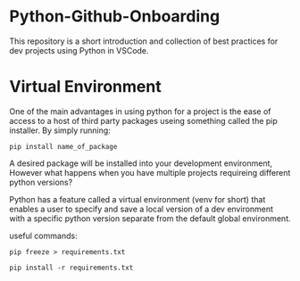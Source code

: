 # Python-Github-Onboarding
This repository is a short introduction and collection of best practices for dev projects using Python in VSCode.

# Virtual Environment
One of the main advantages in using python for a project is the ease of access to a host of third party packages useing something called the pip installer. By simply running:
```
pip install name_of_package
```
A desired package will be installed into your development environment, However what happens when you have multiple projects requireing different python versions?

Python has a feature called a virtual environment (venv for short) that enables a user to specify and save a local version of a dev environment with a specific python version separate from the default global environment.

useful commands:
```
pip freeze > requirements.txt
```

```
pip install -r requirements.txt
```
